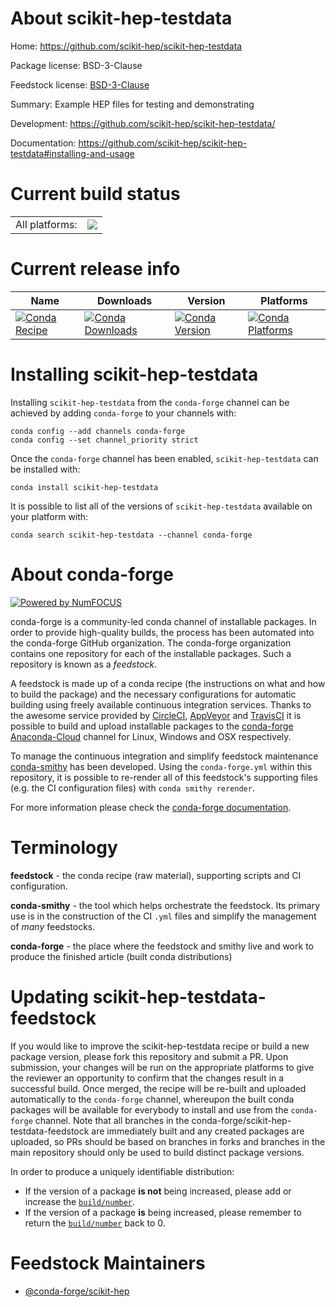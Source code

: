 About scikit-hep-testdata
=========================

Home: https://github.com/scikit-hep/scikit-hep-testdata

Package license: BSD-3-Clause

Feedstock license: [BSD-3-Clause](https://github.com/conda-forge/scikit-hep-testdata-feedstock/blob/master/LICENSE.txt)

Summary: Example HEP files for testing and demonstrating

Development: https://github.com/scikit-hep/scikit-hep-testdata/

Documentation: https://github.com/scikit-hep/scikit-hep-testdata#installing-and-usage

Current build status
====================


<table><tr><td>All platforms:</td>
    <td>
      <a href="https://dev.azure.com/conda-forge/feedstock-builds/_build/latest?definitionId=6599&branchName=master">
        <img src="https://dev.azure.com/conda-forge/feedstock-builds/_apis/build/status/scikit-hep-testdata-feedstock?branchName=master">
      </a>
    </td>
  </tr>
</table>

Current release info
====================

| Name | Downloads | Version | Platforms |
| --- | --- | --- | --- |
| [![Conda Recipe](https://img.shields.io/badge/recipe-scikit--hep--testdata-green.svg)](https://anaconda.org/conda-forge/scikit-hep-testdata) | [![Conda Downloads](https://img.shields.io/conda/dn/conda-forge/scikit-hep-testdata.svg)](https://anaconda.org/conda-forge/scikit-hep-testdata) | [![Conda Version](https://img.shields.io/conda/vn/conda-forge/scikit-hep-testdata.svg)](https://anaconda.org/conda-forge/scikit-hep-testdata) | [![Conda Platforms](https://img.shields.io/conda/pn/conda-forge/scikit-hep-testdata.svg)](https://anaconda.org/conda-forge/scikit-hep-testdata) |

Installing scikit-hep-testdata
==============================

Installing `scikit-hep-testdata` from the `conda-forge` channel can be achieved by adding `conda-forge` to your channels with:

```
conda config --add channels conda-forge
conda config --set channel_priority strict
```

Once the `conda-forge` channel has been enabled, `scikit-hep-testdata` can be installed with:

```
conda install scikit-hep-testdata
```

It is possible to list all of the versions of `scikit-hep-testdata` available on your platform with:

```
conda search scikit-hep-testdata --channel conda-forge
```


About conda-forge
=================

[![Powered by
NumFOCUS](https://img.shields.io/badge/powered%20by-NumFOCUS-orange.svg?style=flat&colorA=E1523D&colorB=007D8A)](https://numfocus.org)

conda-forge is a community-led conda channel of installable packages.
In order to provide high-quality builds, the process has been automated into the
conda-forge GitHub organization. The conda-forge organization contains one repository
for each of the installable packages. Such a repository is known as a *feedstock*.

A feedstock is made up of a conda recipe (the instructions on what and how to build
the package) and the necessary configurations for automatic building using freely
available continuous integration services. Thanks to the awesome service provided by
[CircleCI](https://circleci.com/), [AppVeyor](https://www.appveyor.com/)
and [TravisCI](https://travis-ci.com/) it is possible to build and upload installable
packages to the [conda-forge](https://anaconda.org/conda-forge)
[Anaconda-Cloud](https://anaconda.org/) channel for Linux, Windows and OSX respectively.

To manage the continuous integration and simplify feedstock maintenance
[conda-smithy](https://github.com/conda-forge/conda-smithy) has been developed.
Using the ``conda-forge.yml`` within this repository, it is possible to re-render all of
this feedstock's supporting files (e.g. the CI configuration files) with ``conda smithy rerender``.

For more information please check the [conda-forge documentation](https://conda-forge.org/docs/).

Terminology
===========

**feedstock** - the conda recipe (raw material), supporting scripts and CI configuration.

**conda-smithy** - the tool which helps orchestrate the feedstock.
                   Its primary use is in the construction of the CI ``.yml`` files
                   and simplify the management of *many* feedstocks.

**conda-forge** - the place where the feedstock and smithy live and work to
                  produce the finished article (built conda distributions)


Updating scikit-hep-testdata-feedstock
======================================

If you would like to improve the scikit-hep-testdata recipe or build a new
package version, please fork this repository and submit a PR. Upon submission,
your changes will be run on the appropriate platforms to give the reviewer an
opportunity to confirm that the changes result in a successful build. Once
merged, the recipe will be re-built and uploaded automatically to the
`conda-forge` channel, whereupon the built conda packages will be available for
everybody to install and use from the `conda-forge` channel.
Note that all branches in the conda-forge/scikit-hep-testdata-feedstock are
immediately built and any created packages are uploaded, so PRs should be based
on branches in forks and branches in the main repository should only be used to
build distinct package versions.

In order to produce a uniquely identifiable distribution:
 * If the version of a package **is not** being increased, please add or increase
   the [``build/number``](https://docs.conda.io/projects/conda-build/en/latest/resources/define-metadata.html#build-number-and-string).
 * If the version of a package **is** being increased, please remember to return
   the [``build/number``](https://docs.conda.io/projects/conda-build/en/latest/resources/define-metadata.html#build-number-and-string)
   back to 0.

Feedstock Maintainers
=====================

* [@conda-forge/scikit-hep](https://github.com/conda-forge/scikit-hep/)

